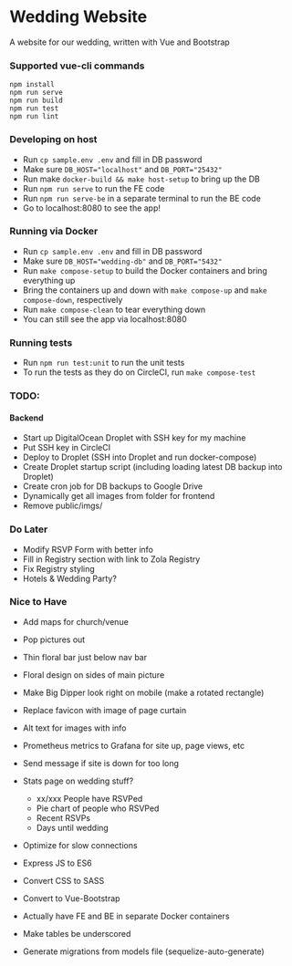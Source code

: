 # Wedding Website
A website for our wedding, written with Vue and Bootstrap

### Supported vue-cli commands
```
npm install
npm run serve
npm run build
npm run test
npm run lint
```

### Developing on host
- Run `cp sample.env .env` and fill in DB password
- Make sure `DB_HOST="localhost"` and `DB_PORT="25432"`
- Run make `docker-build && make host-setup` to bring up the DB
- Run `npm run serve` to run the FE code
- Run `npm run serve-be` in a separate terminal to run the BE code
- Go to localhost:8080 to see the app!


### Running via Docker
- Run `cp sample.env .env` and fill in DB password
- Make sure `DB_HOST="wedding-db"` and `DB_PORT="5432"`
- Run `make compose-setup` to build the Docker containers and bring everything up
- Bring the containers up and down with `make compose-up` and `make compose-down`, respectively
- Run `make compose-clean` to tear everything down
- You can still see the app via localhost:8080


### Running tests
- Run `npm run test:unit` to run the unit tests
- To run the tests as they do on CircleCI, run `make compose-test`

### TODO:

#### Backend
- Start up DigitalOcean Droplet with SSH key for my machine
- Put SSH key in CircleCI
- Deploy to Droplet (SSH into Droplet and run docker-compose)
- Create Droplet startup script (including loading latest DB backup into Droplet)
- Create cron job for DB backups to Google Drive
- Dynamically get all images from folder for frontend
- Remove public/imgs/

### Do Later
- Modify RSVP Form with better info
- Fill in Registry section with link to Zola Registry
- Fix Registry styling
- Hotels & Wedding Party?

### Nice to Have
- Add maps for church/venue
- Pop pictures out
- Thin floral bar just below nav bar
- Floral design on sides of main picture
- Make Big Dipper look right on mobile (make a rotated rectangle)
- Replace favicon with image of page curtain
- Alt text for images with info
- Prometheus metrics to Grafana for site up, page views, etc
- Send message if site is down for too long


- Stats page on wedding stuff?
    - xx/xxx People have RSVPed
    - Pie chart of people who RSVPed
    - Recent RSVPs
    - Days until wedding
- Optimize for slow connections
- Express JS to ES6
- Convert CSS to SASS
- Convert to Vue-Bootstrap
- Actually have FE and BE in separate Docker containers
- Make tables be underscored
- Generate migrations from models file (sequelize-auto-generate)
